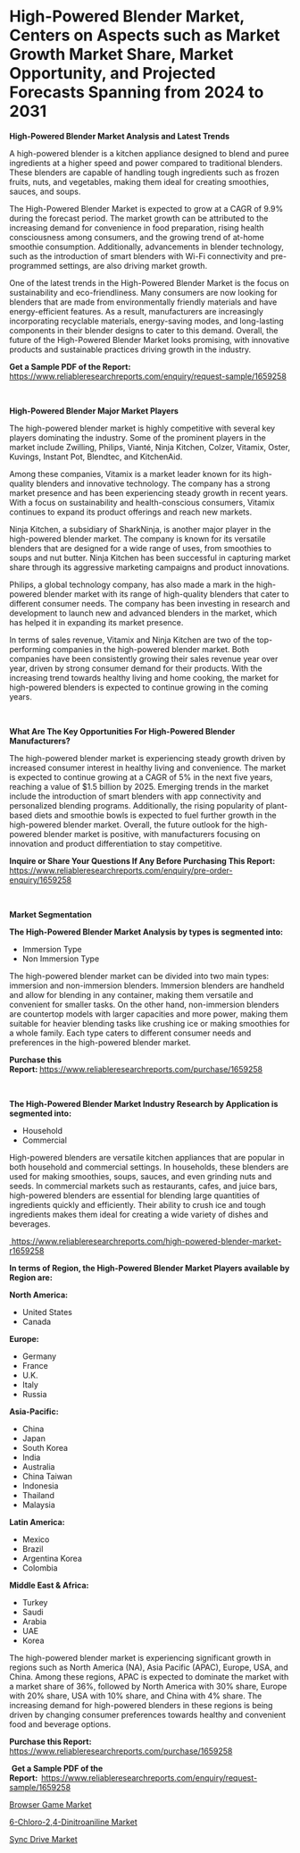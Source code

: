 <p><h1>High-Powered Blender Market, Centers on Aspects such as Market Growth Market Share, Market Opportunity, and Projected Forecasts Spanning from 2024 to 2031</h1></p><p><strong>High-Powered Blender Market Analysis and Latest Trends</strong></p>
<p><p>A high-powered blender is a kitchen appliance designed to blend and puree ingredients at a higher speed and power compared to traditional blenders. These blenders are capable of handling tough ingredients such as frozen fruits, nuts, and vegetables, making them ideal for creating smoothies, sauces, and soups. </p><p>The High-Powered Blender Market is expected to grow at a CAGR of 9.9% during the forecast period. The market growth can be attributed to the increasing demand for convenience in food preparation, rising health consciousness among consumers, and the growing trend of at-home smoothie consumption. Additionally, advancements in blender technology, such as the introduction of smart blenders with Wi-Fi connectivity and pre-programmed settings, are also driving market growth.</p><p>One of the latest trends in the High-Powered Blender Market is the focus on sustainability and eco-friendliness. Many consumers are now looking for blenders that are made from environmentally friendly materials and have energy-efficient features. As a result, manufacturers are increasingly incorporating recyclable materials, energy-saving modes, and long-lasting components in their blender designs to cater to this demand. Overall, the future of the High-Powered Blender Market looks promising, with innovative products and sustainable practices driving growth in the industry.</p></p>
<p><strong>Get a Sample PDF of the Report:&nbsp;</strong> <a href="https://www.reliableresearchreports.com/enquiry/request-sample/1659258">https://www.reliableresearchreports.com/enquiry/request-sample/1659258</a></p>
<p>&nbsp;</p>
<p><strong>High-Powered Blender Major Market Players</strong></p>
<p><p>The high-powered blender market is highly competitive with several key players dominating the industry. Some of the prominent players in the market include Zwilling, Philips, Vianté, Ninja Kitchen, Colzer, Vitamix, Oster, Kuvings, Instant Pot, Blendtec, and KitchenAid.</p><p>Among these companies, Vitamix is a market leader known for its high-quality blenders and innovative technology. The company has a strong market presence and has been experiencing steady growth in recent years. With a focus on sustainability and health-conscious consumers, Vitamix continues to expand its product offerings and reach new markets.</p><p>Ninja Kitchen, a subsidiary of SharkNinja, is another major player in the high-powered blender market. The company is known for its versatile blenders that are designed for a wide range of uses, from smoothies to soups and nut butter. Ninja Kitchen has been successful in capturing market share through its aggressive marketing campaigns and product innovations.</p><p>Philips, a global technology company, has also made a mark in the high-powered blender market with its range of high-quality blenders that cater to different consumer needs. The company has been investing in research and development to launch new and advanced blenders in the market, which has helped it in expanding its market presence.</p><p>In terms of sales revenue, Vitamix and Ninja Kitchen are two of the top-performing companies in the high-powered blender market. Both companies have been consistently growing their sales revenue year over year, driven by strong consumer demand for their products. With the increasing trend towards healthy living and home cooking, the market for high-powered blenders is expected to continue growing in the coming years.</p></p>
<p>&nbsp;</p>
<p><strong>What Are The Key Opportunities For High-Powered Blender Manufacturers?</strong></p>
<p><p>The high-powered blender market is experiencing steady growth driven by increased consumer interest in healthy living and convenience. The market is expected to continue growing at a CAGR of 5% in the next five years, reaching a value of $1.5 billion by 2025. Emerging trends in the market include the introduction of smart blenders with app connectivity and personalized blending programs. Additionally, the rising popularity of plant-based diets and smoothie bowls is expected to fuel further growth in the high-powered blender market. Overall, the future outlook for the high-powered blender market is positive, with manufacturers focusing on innovation and product differentiation to stay competitive.</p></p>
<p><strong>Inquire or Share Your Questions If Any Before Purchasing This Report:</strong> <a href="https://www.reliableresearchreports.com/enquiry/pre-order-enquiry/1659258">https://www.reliableresearchreports.com/enquiry/pre-order-enquiry/1659258</a></p>
<p>&nbsp;</p>
<p><strong>Market Segmentation</strong></p>
<p><strong>The High-Powered Blender Market Analysis by types is segmented into:</strong></p>
<p><ul><li>Immersion Type</li><li>Non Immersion Type</li></ul></p>
<p><p>The high-powered blender market can be divided into two main types: immersion and non-immersion blenders. Immersion blenders are handheld and allow for blending in any container, making them versatile and convenient for smaller tasks. On the other hand, non-immersion blenders are countertop models with larger capacities and more power, making them suitable for heavier blending tasks like crushing ice or making smoothies for a whole family. Each type caters to different consumer needs and preferences in the high-powered blender market.</p></p>
<p><strong>Purchase this Report:&nbsp;</strong><a href="https://www.reliableresearchreports.com/purchase/1659258">https://www.reliableresearchreports.com/purchase/1659258</a></p>
<p>&nbsp;</p>
<p><strong>The High-Powered Blender Market Industry Research by Application is segmented into:</strong></p>
<p><ul><li>Household</li><li>Commercial</li></ul></p>
<p><p>High-powered blenders are versatile kitchen appliances that are popular in both household and commercial settings. In households, these blenders are used for making smoothies, soups, sauces, and even grinding nuts and seeds. In commercial markets such as restaurants, cafes, and juice bars, high-powered blenders are essential for blending large quantities of ingredients quickly and efficiently. Their ability to crush ice and tough ingredients makes them ideal for creating a wide variety of dishes and beverages.</p></p>
<p><a href="https://www.reliableresearchreports.com/high-powered-blender-market-r1659258">&nbsp;https://www.reliableresearchreports.com/high-powered-blender-market-r1659258</a></p>
<p><strong>In terms of Region, the High-Powered Blender Market Players available by Region are:</strong></p>
<p>
    <p> <strong> North America: </strong>
        <ul>
            <li>United States</li>
            <li>Canada</li>
        </ul>
        </p> 
    <p> <strong> Europe: </strong>
        <ul>
            <li>Germany</li>
            <li>France</li>
            <li>U.K.</li>
            <li>Italy</li>
            <li>Russia</li>
        </ul>
        </p> 
    <p> <strong> Asia-Pacific: </strong>
        <ul>
            <li>China</li>
            <li>Japan</li>
            <li>South Korea</li>
            <li>India</li>
            <li>Australia</li>
            <li>China Taiwan</li>
            <li>Indonesia</li>
            <li>Thailand</li>
            <li>Malaysia</li>
        </ul>
        </p> 
    <p> <strong> Latin America: </strong>
        <ul>
            <li>Mexico</li>
            <li>Brazil</li>
            <li>Argentina Korea</li>
            <li>Colombia</li>
        </ul>
        </p> 
    <p> <strong> Middle East & Africa: </strong>
        <ul>
            <li>Turkey</li>
            <li>Saudi</li>
            <li>Arabia</li>
            <li>UAE</li>
            <li>Korea</li>
        </ul>
    </p>
    </p>
<p><p>The high-powered blender market is experiencing significant growth in regions such as North America (NA), Asia Pacific (APAC), Europe, USA, and China. Among these regions, APAC is expected to dominate the market with a market share of 36%, followed by North America with 30% share, Europe with 20% share, USA with 10% share, and China with 4% share. The increasing demand for high-powered blenders in these regions is being driven by changing consumer preferences towards healthy and convenient food and beverage options.</p></p>
<p><strong>Purchase this Report: </strong><a href="https://www.reliableresearchreports.com/purchase/1659258">https://www.reliableresearchreports.com/purchase/1659258</a></p>
<p>&nbsp;<strong>Get a Sample PDF of the Report:&nbsp;&nbsp;</strong><a href="https://www.reliableresearchreports.com/enquiry/request-sample/1659258">https://www.reliableresearchreports.com/enquiry/request-sample/1659258</a></p>
<p><strong></strong></p>
<p><p><a href="https://www.linkedin.com/pulse/browser-game-market-report-reveals-latest-trends-growth-opportunities-yzehe">Browser Game Market</a></p><p><a href="https://github.com/LitzyGulgowski2023/Market-Research-Report-List-1/blob/main/6-chloro-24-dinitroaniline-market.md">6-Chloro-2,4-Dinitroaniline Market</a></p><p><a href="https://www.linkedin.com/pulse/sync-drive-market-insights-cagr-trends-growth-strategies-6hcze">Sync Drive Market</a></p></p>
